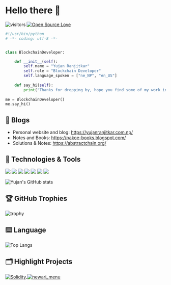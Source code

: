 # Hello there 👋

![visitors](https://visitor-badge.laobi.icu/badge?page_id=0xYujan.0xYujan)
[![Open Source Love](https://badges.frapsoft.com/os/v1/open-source.svg?v=102)](https://github.com/ellerbrock/open-source-badge/)


```python
#!/usr/bin/python
# -*- coding: utf-8 -*-


class BlockchainDeveloper:

    def __init__(self):
        self.name = "Yujan Ranjitkar"
        self.role = "Blockchain Developer"
        self.language_spoken = ["ne_NP", "en_US"]
        
    def say_hi(self):
        print("Thanks for dropping by, hope you find some of my work interesting.")
        
me = BlockchainDeveloper()
me.say_hi()
```

## 📝 Blogs

- Personal website and blog: https://yujanranjitkar.com.np/
- Notes and Books: https://pakoe-books.blogspot.com/
- Solutions & Notes: https://abstractchain.org/


## 🔧 Technologies & Tools

![](https://img.shields.io/badge/OS-Linux-informational?style=flat&logo=linux&logoColor=white&color=6aa6f8)
![](https://img.shields.io/badge/Editor-VS_Code-informational?style=flat&logo=visual-studio-code&logoColor=white&color=6aa6f8)
![](https://img.shields.io/badge/Code-Java-informational?style=flat&logo=java&logoColor=white&color=6aa6f8)
![](https://img.shields.io/badge/Code-C-informational?style=flat&logo=c&logoColor=white&color=6aa6f8)
![](https://img.shields.io/badge/Code-C++-informational?style=flat&logo=cpp&logoColor=white&color=6aa6f8)
![](https://img.shields.io/badge/Code-Solidity-informational?style=flat&logo=solidity&logoColor=white&color=6aa6f8)
![](https://img.shields.io/badge/Tools-Docker-informational?style=flat&logo=docker&logoColor=white&color=6aa6f8)

![Yujan's GitHub stats](https://github-readme-stats.vercel.app/api?username=0xYujan&show_icons=true&theme=radical)


<!-- ## &#x1f4c8; GitHub Stats
<a href="https://github.com/0xYujan/0xYujan">
  <img align="center" src="https://github-readme-stats.vercel.app/api/top-langs/?username=0xYujan&hide=c%2B%2B,c,matlab,assembly&title_color=6aa6f8&text_color=8a919a&icon_color=6aa6f8&bg_color=22272e" alt="Zhenye's GitHub Stats" />
</a>
<a href="https://github.com/0xYujan/0xYujan">
  <img align="center" src="https://github-readme-stats.vercel.app/api?username=0xYujan&show_icons=true&line_height=27&count_private=true&title_color=6aa6f8&text_color=8a919a&icon_color=6aa6f8&bg_color=22272e" alt="Zhenye's GitHub Stats" />
</a> -->

## 🏆 GitHub Trophies

![trophy](https://github-profile-trophy.vercel.app/?username=0xYujan&theme=nord&column=7)

## ⌨️ Language
![Top Langs](https://github-readme-stats.vercel.app/api/top-langs/?username=0xYujan&layout=compact)


## 🗂️ Highlight Projects

<a href="https://github.com/0xYujan/Solidity">
  <img align="center" src="https://github-readme-stats.vercel.app/api/pin/?username=0xYujan&repo=Solidity&show_icons=true&line_height=27&title_color=6aa6f8&text_color=8a919a&icon_color=6aa6f8&bg_color=22272e" alt="Solidity" />
</a>

<a href="https://github.com/0xYujan/newari_menu">
  <img align="center" src="https://github-readme-stats.vercel.app/api/pin/?username=0xYujan&repo=newari_menu&show_icons=true&line_height=27&title_color=6aa6f8&text_color=8a919a&icon_color=6aa6f8&bg_color=22272e" alt="newari_menu" />
</a>

<!-- ## 👨‍💻 This week, I spent my time on:
[![Yujan's wakatime stats](https://github-readme-stats.vercel.app/api/wakatime?username=yujan1&line_height=27&title_color=6aa6f8&text_color=8a919a&icon_color=6aa6f8&bg_color=22272e)](https://github.com/anuraghazra/github-readme-stats) -->
